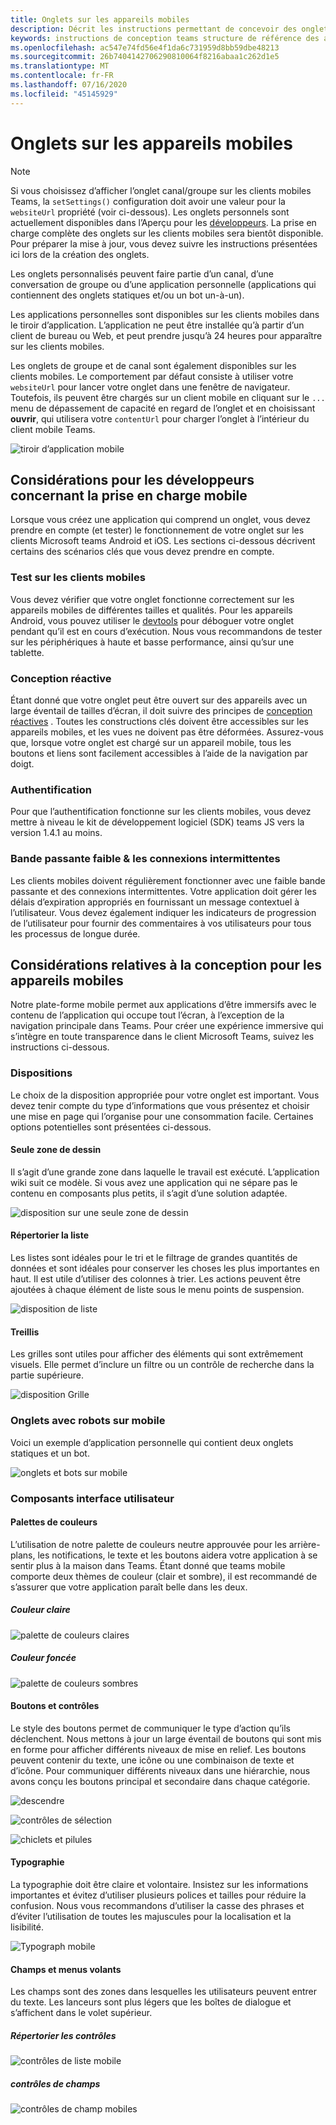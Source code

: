 ```yaml
---
title: Onglets sur les appareils mobiles
description: Décrit les instructions permettant de concevoir des onglets qui fonctionnent sur mobile.
keywords: instructions de conception teams structure de référence des applications personnelles onglets mobiles
ms.openlocfilehash: ac547e74fd56e4f1da6c731959d8bb59dbe48213
ms.sourcegitcommit: 26b7404142706290810064f8216abaa1c262d1e5
ms.translationtype: MT
ms.contentlocale: fr-FR
ms.lasthandoff: 07/16/2020
ms.locfileid: "45145929"
---
```

# <a name="tabs-on-mobile"></a>Onglets sur les appareils mobiles

> [!NOTE]
> Si vous choisissez d’afficher l’onglet canal/groupe sur les clients mobiles Teams, la `setSettings()` configuration doit avoir une valeur pour la `websiteUrl` propriété (voir ci-dessous). Les onglets personnels sont actuellement disponibles dans l’Aperçu pour les [développeurs](~/resources/dev-preview/developer-preview-intro.md). La prise en charge complète des onglets sur les clients mobiles sera bientôt disponible. Pour préparer la mise à jour, vous devez suivre les instructions présentées ici lors de la création des onglets.

Les onglets personnalisés peuvent faire partie d’un canal, d’une conversation de groupe ou d’une application personnelle (applications qui contiennent des onglets statiques et/ou un bot un-à-un).

Les applications personnelles sont disponibles sur les clients mobiles dans le tiroir d’application. L’application ne peut être installée qu’à partir d’un client de bureau ou Web, et peut prendre jusqu’à 24 heures pour apparaître sur les clients mobiles.

Les onglets de groupe et de canal sont également disponibles sur les clients mobiles. Le comportement par défaut consiste à utiliser votre `websiteUrl` pour lancer votre onglet dans une fenêtre de navigateur. Toutefois, ils peuvent être chargés sur un client mobile en cliquant sur le `...` menu de dépassement de capacité en regard de l’onglet et en choisissant **ouvrir**, qui utilisera votre `contentUrl` pour charger l’onglet à l’intérieur du client mobile Teams.

![tiroir d’application mobile](../../assets/images/personal-app-mobile.png)

## <a name="developer-considerations-for-mobile-support"></a>Considérations pour les développeurs concernant la prise en charge mobile

Lorsque vous créez une application qui comprend un onglet, vous devez prendre en compte (et tester) le fonctionnement de votre onglet sur les clients Microsoft teams Android et iOS. Les sections ci-dessous décrivent certains des scénarios clés que vous devez prendre en compte.

### <a name="testing-on-mobile-clients"></a>Test sur les clients mobiles

Vous devez vérifier que votre onglet fonctionne correctement sur les appareils mobiles de différentes tailles et qualités. Pour les appareils Android, vous pouvez utiliser le [devtools](~/tabs/how-to/developer-tools.md) pour déboguer votre onglet pendant qu’il est en cours d’exécution. Nous vous recommandons de tester sur les périphériques à haute et basse performance, ainsi qu’sur une tablette.

### <a name="responsive-design"></a>Conception réactive

Étant donné que votre onglet peut être ouvert sur des appareils avec un large éventail de tailles d’écran, il doit suivre des principes de [conception réactives](https://www.w3schools.com/html/html_responsive.asp) . Toutes les constructions clés doivent être accessibles sur les appareils mobiles, et les vues ne doivent pas être déformées. Assurez-vous que, lorsque votre onglet est chargé sur un appareil mobile, tous les boutons et liens sont facilement accessibles à l’aide de la navigation par doigt.

### <a name="authentication"></a>Authentification

Pour que l’authentification fonctionne sur les clients mobiles, vous devez mettre à niveau le kit de développement logiciel (SDK) teams JS vers la version 1.4.1 au moins.

### <a name="low-bandwidth--intermittent-connections"></a>Bande passante faible & les connexions intermittentes

Les clients mobiles doivent régulièrement fonctionner avec une faible bande passante et des connexions intermittentes. Votre application doit gérer les délais d’expiration appropriés en fournissant un message contextuel à l’utilisateur. Vous devez également indiquer les indicateurs de progression de l’utilisateur pour fournir des commentaires à vos utilisateurs pour tous les processus de longue durée.

## <a name="design-considerations-for-mobile"></a>Considérations relatives à la conception pour les appareils mobiles

Notre plate-forme mobile permet aux applications d’être immersifs avec le contenu de l’application qui occupe tout l’écran, à l’exception de la navigation principale dans Teams. Pour créer une expérience immersive qui s’intègre en toute transparence dans le client Microsoft Teams, suivez les instructions ci-dessous.

### <a name="layouts"></a>Dispositions

Le choix de la disposition appropriée pour votre onglet est important. Vous devez tenir compte du type d’informations que vous présentez et choisir une mise en page qui l’organise pour une consommation facile. Certaines options potentielles sont présentées ci-dessous.

#### <a name="single-canvas"></a>Seule zone de dessin

Il s’agit d’une grande zone dans laquelle le travail est exécuté. L’application wiki suit ce modèle. Si vous avez une application qui ne sépare pas le contenu en composants plus petits, il s’agit d’une solution adaptée.

![disposition sur une seule zone de dessin](~/assets/images/mobile-single-canvas.png)

#### <a name="list"></a>Répertorier la liste

Les listes sont idéales pour le tri et le filtrage de grandes quantités de données et sont idéales pour conserver les choses les plus importantes en haut. Il est utile d’utiliser des colonnes à trier. Les actions peuvent être ajoutées à chaque élément de liste sous le menu points de suspension.

![disposition de liste](~/assets/images/mobile-list.png)

#### <a name="grid"></a>Treillis

Les grilles sont utiles pour afficher des éléments qui sont extrêmement visuels. Elle permet d’inclure un filtre ou un contrôle de recherche dans la partie supérieure.

![disposition Grille](~/assets/images/mobile-grid.png)

### <a name="tabs-with-bots-on-mobile"></a>Onglets avec robots sur mobile

Voici un exemple d’application personnelle qui contient deux onglets statiques et un bot.

![onglets et bots sur mobile](~/assets/images/mobile-tab-with-bot.png)

### <a name="ui-components"></a>Composants interface utilisateur

#### <a name="color-palettes"></a>Palettes de couleurs

L’utilisation de notre palette de couleurs neutre approuvée pour les arrière-plans, les notifications, le texte et les boutons aidera votre application à se sentir plus à la maison dans Teams. Étant donné que teams mobile comporte deux thèmes de couleur (clair et sombre), il est recommandé de s’assurer que votre application paraît belle dans les deux.

##### <a name="light-color"></a>Couleur claire

![palette de couleurs claires](~/assets/images/light-color.png)

##### <a name="dark-color"></a>Couleur foncée

![palette de couleurs sombres](~/assets/images/dark-color.png)

#### <a name="buttons-and-controls"></a>Boutons et contrôles

Le style des boutons permet de communiquer le type d’action qu’ils déclenchent. Nous mettons à jour un large éventail de boutons qui sont mis en forme pour afficher différents niveaux de mise en relief. Les boutons peuvent contenir du texte, une icône ou une combinaison de texte et d’icône. Pour communiquer différents niveaux dans une hiérarchie, nous avons conçu les boutons principal et secondaire dans chaque catégorie.

![descendre](~/assets/images/buttons.png)

![contrôles de sélection](~/assets/images/selection-controls.png)

![chiclets et pilules](~/assets/images/chiclets-and-pills.png)

#### <a name="typography"></a>Typographie

La typographie doit être claire et volontaire. Insistez sur les informations importantes et évitez d’utiliser plusieurs polices et tailles pour réduire la confusion. Nous vous recommandons d’utiliser la casse des phrases et d’éviter l’utilisation de toutes les majuscules pour la localisation et la lisibilité.

![Typograph mobile](~/assets/images/mobile-typography.png)

#### <a name="fields-and-flyouts"></a>Champs et menus volants

Les champs sont des zones dans lesquelles les utilisateurs peuvent entrer du texte. Les lanceurs sont plus légers que les boîtes de dialogue et s’affichent dans le volet supérieur.

##### <a name="list-controls"></a>Répertorier les contrôles

![contrôles de liste mobile](~/assets/images/mobile-list-controls.png)

##### <a name="field-controls"></a>contrôles de champs

![contrôles de champ mobiles](~/assets/images/mobile-field-controls.png)
